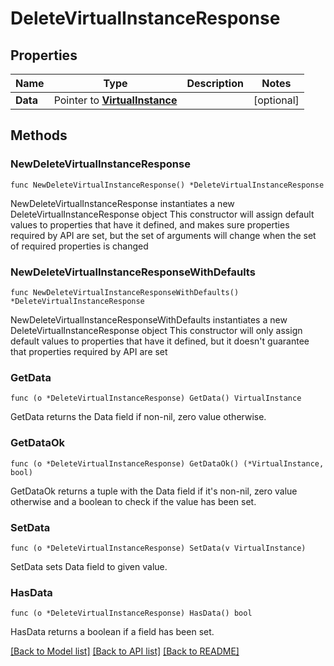 # DeleteVirtualInstanceResponse

## Properties

Name | Type | Description | Notes
------------ | ------------- | ------------- | -------------
**Data** | Pointer to [**VirtualInstance**](VirtualInstance.md) |  | [optional] 

## Methods

### NewDeleteVirtualInstanceResponse

`func NewDeleteVirtualInstanceResponse() *DeleteVirtualInstanceResponse`

NewDeleteVirtualInstanceResponse instantiates a new DeleteVirtualInstanceResponse object
This constructor will assign default values to properties that have it defined,
and makes sure properties required by API are set, but the set of arguments
will change when the set of required properties is changed

### NewDeleteVirtualInstanceResponseWithDefaults

`func NewDeleteVirtualInstanceResponseWithDefaults() *DeleteVirtualInstanceResponse`

NewDeleteVirtualInstanceResponseWithDefaults instantiates a new DeleteVirtualInstanceResponse object
This constructor will only assign default values to properties that have it defined,
but it doesn't guarantee that properties required by API are set

### GetData

`func (o *DeleteVirtualInstanceResponse) GetData() VirtualInstance`

GetData returns the Data field if non-nil, zero value otherwise.

### GetDataOk

`func (o *DeleteVirtualInstanceResponse) GetDataOk() (*VirtualInstance, bool)`

GetDataOk returns a tuple with the Data field if it's non-nil, zero value otherwise
and a boolean to check if the value has been set.

### SetData

`func (o *DeleteVirtualInstanceResponse) SetData(v VirtualInstance)`

SetData sets Data field to given value.

### HasData

`func (o *DeleteVirtualInstanceResponse) HasData() bool`

HasData returns a boolean if a field has been set.


[[Back to Model list]](../README.md#documentation-for-models) [[Back to API list]](../README.md#documentation-for-api-endpoints) [[Back to README]](../README.md)


